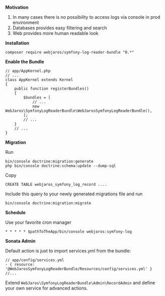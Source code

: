 **Motivation**
1. In many cases there is no possibility to access logs via console in prod environment
2. Databases provides easy filtering and search
3. Web provides more human readable look

**Installation**

`composer require webjaros/symfony-log-reader-bundle "0.*"`

**Enable the Bundle**

```
// app/AppKernel.php
// ...
class AppKernel extends Kernel
{
    public function registerBundles()
    {
        $bundles = [
            // ...
            new WebJaros\SymfonyLogReaderBundle\WebJarosSymfonyLogReaderBundle(),
        ];
        // ...
    }
    // ...
}
```

**Migration**

Run
```
bin/console doctrine:migration:generate
php bin/console doctrine:schema:update --dump-sql
```

Copy
```
CREATE TABLE webjaros_symfony_log_record ....
```

Include this query to your newly generated migrations file and run
```
bin/console doctrine:migration:migrate
```

**Schedule**

Use your favorite cron manager
```
* * * * * $pathToTheApp/bin/console webjaros:symfony-log
```

**Sonata Admin**

Default action is just to import services.yml from the bundle:
```
// app/config/services.yml
- { resource: '@WebJarosSymfonyLogReaderBundle/Resources/config/services.yml' }
//...
```

Extend `WebJaros\SymfonyLogReaderBundle\Admin\RecordAdmin` and define your own service for advanced actions.
